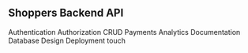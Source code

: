 ## Shoppers Backend API

Authentication
Authorization
CRUD
Payments
Analytics
Documentation
Database Design
Deployment
touch
